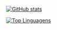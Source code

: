 [![GitHub stats](https://github-readme-stats.vercel.app/api?username=DanielBGC)](https://github.com/DanielBGC/github-readme-stats)


[![Top Linguagens](https://github-readme-stats.vercel.app/api/top-langs/?username=karanalpe&layout=compact)](https://github.com/anuraghazra/github-readme-stats)
